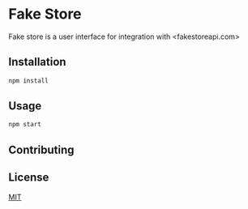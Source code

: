 # Fake Store

Fake store is a user interface for integration with <fakestoreapi.com>

## Installation

```bash
npm install
```

## Usage

```bash
npm start
```

## Contributing

## License

[MIT](https://choosealicense.com/licenses/mit/)
